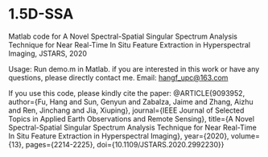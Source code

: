 # 1.5D-SSA
Matlab code for A Novel Spectral-Spatial Singular Spectrum Analysis Technique for Near Real-Time In Situ Feature Extraction in Hyperspectral Imaging, JSTARS, 2020

Usage: Run demo.m in Matlab. if you are interested in this work or have any questions, please directly contact me. Email: hangf_upc@163.com

If you use this code, please kindly cite the paper:
@ARTICLE{9093952,
author={Fu, Hang and Sun, Genyun and Zabalza, Jaime and Zhang, Aizhu and Ren, Jinchang and Jia, Xiuping},
journal={IEEE Journal of Selected Topics in Applied Earth Observations and Remote Sensing},
title={A Novel Spectral-Spatial Singular Spectrum Analysis Technique for Near Real-Time In Situ Feature Extraction in Hyperspectral Imaging},
year={2020},
volume={13},
pages={2214-2225},
doi={10.1109/JSTARS.2020.2992230}}
